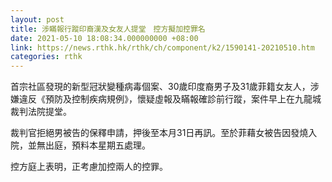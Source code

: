 ```yaml
---
layout: post
title: 涉瞞報行蹤印裔漢及女友人提堂　控方擬加控罪名　
date: 2021-05-10 18:08:34.000000000 +08:00
link: https://news.rthk.hk/rthk/ch/component/k2/1590141-20210510.htm
categories: rthk
---
```


首宗社區發現的新型冠狀變種病毒個案、30歲印度裔男子及31歲菲籍女友人，涉嫌違反《預防及控制疾病規例》，懷疑虛報及瞞報確診前行蹤，案件早上在九龍城裁判法院提堂。

裁判官拒絕男被告的保釋申請，押後至本月31日再訊。至於菲藉女被告因發燒入院，並無出庭，預料本星期五處理。

控方庭上表明，正考慮加控兩人的控罪。

